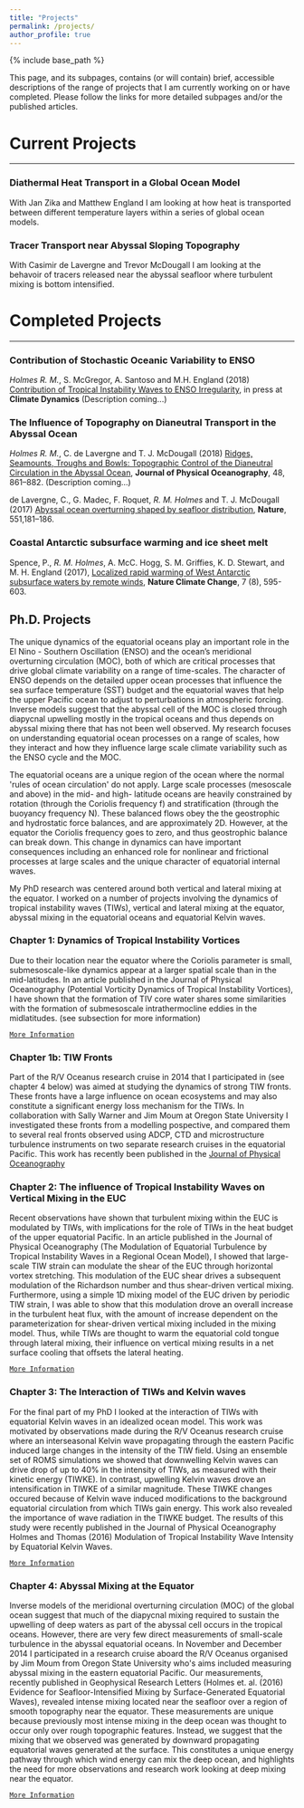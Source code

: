```yaml
---
title: "Projects"
permalink: /projects/
author_profile: true
---
```


{% include base_path %}

This page, and its subpages, contains (or will contain) brief,
accessible descriptions of the range of projects that I am currently
working on or have completed. Please follow the links for more
detailed subpages and/or the published articles.

# Current Projects
___

### Diathermal Heat Transport in a Global Ocean Model

With Jan Zika and Matthew England I am looking at how heat is
transported between different temperature layers within a series of
global ocean models.

### Tracer Transport near Abyssal Sloping Topography

With Casimir de Lavergne and Trevor McDougall I am looking at the
behavoir of tracers released near the abyssal seafloor where turbulent
mixing is bottom intensified.

# Completed Projects
___

### Contribution of Stochastic Oceanic Variability to ENSO

*Holmes R. M.*, S. McGregor, A. Santoso and M.H. England (2018)
 [Contribution of Tropical Instability Waves to ENSO
 Irregularity](https://doi.org/10.1007/s00382-018-4217-0), in press at
 **Climate Dynamics** (Description coming...)
 
### The Influence of Topography on Dianeutral Transport in the Abyssal Ocean

*Holmes R. M.*, C. de Lavergne and T. J. McDougall (2018) [Ridges,
 Seamounts, Troughs and Bowls: Topographic Control of the Dianeutral
 Circulation in the Abyssal
 Ocean](https://doi.org/10.1175/JPO-D-17-0141.1), **Journal of
 Physical Oceanography**, 48, 861–882. (Description coming...)

 de Lavergne, C., G. Madec, F. Roquet, *R. M. Holmes* and
 T. J. McDougall (2017) [Abyssal ocean overturning shaped by seafloor
 distribution](http://dx.doi.org/10.1038/nature24472), **Nature**,
 551,181–186.

### Coastal Antarctic subsurface warming and ice sheet melt

 Spence, P., *R. M. Holmes*, A. McC. Hogg, S. M. Griffies,
 K. D. Stewart, and M. H. England (2017), [Localized rapid warming of
 West Antarctic subsurface waters by remote
 winds](http://dx.doi.org/10.1038/nclimate3335), **Nature Climate
 Change**, 7 (8), 595-603.

## Ph.D. Projects

The unique dynamics of the equatorial oceans play an important role in
the El Nino - Southern Oscillation (ENSO) and the ocean’s meridional
overturning circulation (MOC), both of which are critical processes
that drive global climate variability on a range of time-scales. The
character of ENSO depends on the detailed upper ocean processes that
influence the sea surface temperature (SST) budget and the equatorial
waves that help the upper Pacific ocean to adjust to perturbations in
atmospheric forcing. Inverse models suggest that the abyssal cell of
the MOC is closed through diapycnal upwelling mostly in the tropical
oceans and thus depends on abyssal mixing there that has not been well
observed. My research focuses on understanding equatorial ocean
processes on a range of scales, how they interact and how they
influence large scale climate variability such as the ENSO cycle and
the MOC.

The equatorial oceans are a unique region of the ocean where the
normal 'rules of ocean circulation' do not apply. Large scale
processes (mesoscale and above) in the mid- and high- latitude oceans
are heavily constrained by rotation (through the Coriolis frequency f)
and stratification (through the buoyancy frequency N). These balanced
flows obey the the geostrophic and hydrostatic force balances, and are
approximately 2D. However, at the equator the Coriolis frequency goes
to zero, and thus geostrophic balance can break down.  This change in
dynamics can have important consequences including an enhanced role
for nonlinear and frictional processes at large scales and the unique
character of equatorial internal waves.

My PhD research was centered around both vertical and lateral mixing
at the equator. I worked on a number of projects involving the
dynamics of tropical instability waves (TIWs), vertical and lateral
mixing at the equator, abyssal mixing in the equatorial oceans and
equatorial Kelvin waves.

### Chapter 1: Dynamics of Tropical Instability Vortices

Due to their location near the equator where the Coriolis parameter is
small, submesoscale-like dynamics appear at a larger spatial scale
than in the mid-latitudes. In an article published in the Journal of
Physical Oceanography (Potential Vorticity Dynamics of Tropical
Instability Vortices), I have shown that the formation of TIV core
water shares some similarities with the formation of submesoscale
intrathermocline eddies in the midlatitudes. (see subsection for more
information)

[`More Information`](/projects/TIV_Dyn)

### Chapter 1b: TIW Fronts

Part of the R/V Oceanus research cruise in 2014 that I participated in
(see chapter 4 below) was aimed at studying the dynamics of strong TIW
fronts. These fronts have a large influence on ocean ecosystems and
may also constitute a significant energy loss mechanism for the
TIWs. In collaboration with Sally Warner and Jim Moum at Oregon State
University I investigated these fronts from a modelling pospective,
and compared them to several real fronts observed using ADCP, CTD and
microstructure turbulence instruments on two separate research cruises
in the equatorial Pacific. This work has recently been published in
the [Journal of Physical Oceanography](/publications)

### Chapter 2: The influence of Tropical Instability Waves on Vertical Mixing in the EUC

Recent observations have shown that turbulent mixing within the EUC is
modulated by TIWs, with implications for the role of TIWs in the heat
budget of the upper equatorial Pacific. In an article published in the
Journal of Physical Oceanography (The Modulation of Equatorial
Turbulence by Tropical Instability Waves in a Regional Ocean Model), I
showed that large-scale TIW strain can modulate the shear of the EUC
through horizontal vortex stretching. This modulation of the EUC shear
drives a subsequent modulation of the Richardson number and thus
shear-driven vertical mixing. Furthermore, using a simple 1D mixing
model of the EUC driven by periodic TIW strain, I was able to show
that this modulation drove an overall increase in the turbulent heat
flux, with the amount of increase dependent on the parameterization
for shear-driven vertical mixing included in the mixing model. Thus,
while TIWs are thought to warm the equatorial cold tongue through
lateral mixing, their influence on vertical mixing results in a net
surface cooling that offsets the lateral heating.

[`More Information`](/projects/TIW_Mixing)

### Chapter 3: The Interaction of TIWs and Kelvin waves

For the final part of my PhD I looked at the interaction of TIWs with
equatorial Kelvin waves in an idealized ocean model. This work was
motivated by observations made during the R/V Oceanus research cruise
where an interseasonal Kelvin wave propagating through the eastern
Pacific induced large changes in the intensity of the TIW field. Using
an ensemble set of ROMS simulations we showed that downwelling Kelvin
waves can drive drop of up to 40% in the intensity of TIWs, as
measured with their kinetic energy (TIWKE). In contrast, upwelling
Kelvin waves drove an intensification in TIWKE of a similar
magnitude. These TIWKE changes occured because of Kelvin wave induced
modifications to the background equatorial circulation from which TIWs
gain energy. This work also revealed the importance of wave radiation
in the TIWKE budget. The results of this study were recently published
in the Journal of Physical Oceanography Holmes and Thomas (2016)
Modulation of Tropical Instability Wave Intensity by Equatorial Kelvin
Waves.

[`More Information`](/projects/TIW_Kelvin)

### Chapter 4: Abyssal Mixing at the Equator

Inverse models of the meridional overturning circulation (MOC) of the
global ocean suggest that much of the diapycnal mixing required to
sustain the upwelling of deep waters as part of the abyssal cell
occurs in the tropical oceans. However, there are very few direct
measurements of small-scale turbulence in the abyssal equatorial
oceans. In November and December 2014 I participated in a research
cruise aboard the R/V Oceanus organised by Jim Moum from Oregon State
University who's aims included measuring abyssal mixing in the eastern
equatorial Pacific. Our measurements, recently published in
Geophysical Research Letters (Holmes et. al. (2016) Evidence for
Seafloor-Intensified Mixing by Surface-Generated Equatorial Waves),
revealed intense mixing located near the seafloor over a region of
smooth topography near the equator. These measurements are unique
because previously most intense mixing in the deep ocean was thought
to occur only over rough topographic features. Instead, we suggest
that the mixing that we observed was generated by downward propagating
equatorial waves generated at the surface. This constitutes a unique
energy pathway through which wind energy can mix the deep ocean, and
highlights the need for more observations and research work looking at
deep mixing near the equator.

[`More Information`](/projects/DeepEqMix)

